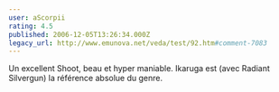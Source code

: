 ```yaml
---
user: aScorpii
rating: 4.5
published: 2006-12-05T13:26:34.000Z
legacy_url: http://www.emunova.net/veda/test/92.htm#comment-7083
---
```

Un excellent Shoot, beau et hyper maniable.
Ikaruga est (avec Radiant Silvergun) la référence absolue du genre.